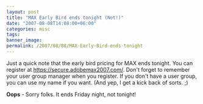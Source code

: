 ```yaml
---
layout: post
title: "MAX Early Bird ends tonight (Not!)"
date: "2007-08-08T14:08:00+06:00"
categories: misc 
tags: 
banner_image: 
permalink: /2007/08/08/MAX-Early-Bird-ends-tonight
---
```


Just a quick note that the early bird pricing for MAX ends tonight. You can register at <a href="https://secure.adobemax2007.com/">https://secure.adobemax2007.com/</a>. Don't forget to remember your user group manager when you register. If you don't have a user group, you can use my name if you want. (And yep, I get a kick back of sorts. ;)

<b>Oops</b> - Sorry folks. It ends Friday night, not tonight!